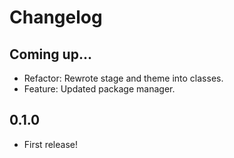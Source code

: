# Changelog

## Coming up...

- Refactor: Rewrote stage and theme into classes.
- Feature: Updated package manager.

## 0.1.0

- First release!
